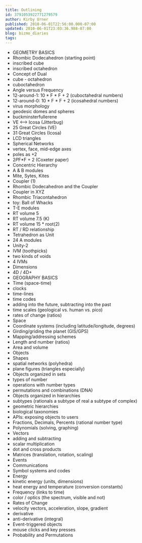 ```yaml
---
title: Outlining
id: 3791053922771279579
author: Kirby Urner
published: 2010-06-01T22:56:00.000-07:00
updated: 2010-06-01T23:03:36.988-07:00
blog: bizmo_diaries
tags: 
---
```


- GEOMETRY BASICS
- Rhombic Dodecahedron (starting point)
- inscribed cube
- inscribed octahedron
- Concept of Dual
- cube - octahedron
- cuboctahedron
- Angle versus Frequency
- 12-around-1: 10 * F * F + 2 (cuboctahedral numbers)
- 12-around-0: 10 * F * F + 2 (icosahedral numbers)
- virus morphology
- geodesic domes and spheres
- buckminsterfullerene
- VE <--> Icosa (Jitterbug)
- 25 Great Circles (VE)
- 31 Great Circles (Icosa)
- LCD triangles
- Spherical Networks
- vertex, face, mid-edge axes
- poles as +2
- 2*P*F*F + 2 (Coxeter paper)
- Concentric Hierarchy
- A & B modules
- Mite, Sytes, Kites
- Coupler (1)
- Rhombic Dodecahedron and the Coupler
- Coupler in XYZ
- Rhombic Triacontahedron
- toy: Ball of Whacks
- T-E modules
- RT volume 5
- RT volume 7.5 (K)
- RT volume 15 * root(2)
- RT / RD relationship
- Tetrahedron as Unit
- 24 A modules
- Unity-2
- IVM (toothpicks)
- two kinds of voids
- 4 IVMs
- Dimensions
- 4D / 4D+
- GEOGRAPHY BASICS
- Time (space-time)
- clocks
- time-lines
- time codes
- adding into the future, subtracting into the past
- time scales (geological vs. human vs. pico)
- rates of change (ratios)
- Space
- Coordinate systems (including latitude/longitude, degrees)
- Girding/griding the planet (GIS/GPS)
- Mapping/addressing schemes
- Length and number (ratios)
- Area and volume
- Objects
- Shapes
- spatial networks (polyhedra)
- plane figures (triangles especially)
- Objects organized in sets
- types of number
- operations with number types
- permutations and combinations (DNA)
- Objects organized in hierarchies
- subtypes (rationals a subtype of real a subtype of complex)
- geometric hierarchies
- biological taxonomies
- APIs: exposing objects to users
- Fractions, Decimals, Percents (rational number type)
- Polynomials (solving, graphing)
- Vectors
- adding and subtracting
- scalar multiplication
- dot and cross products
- Matrices (translation, rotation, scaling)
- Events
- Communications
- Symbol systems and codes
- Energy
- kinetic energy (units, dimensions)
- heat energy and temperature (conversion constants)
- Frequency (links to time)
- color / optics (the spectrum, visible and not)
- Rates of Change
- velocity vectors, acceleration, slope, gradient
- derivative
- anti-derivative (integral)
- Event-triggered objects
- mouse clicks and key presses
- Probability and Permutations